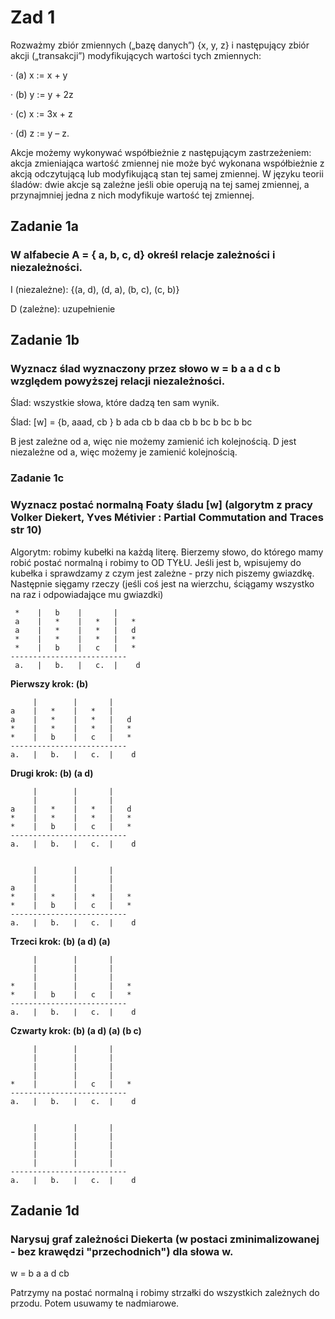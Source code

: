 # Zad 1

Rozważmy zbiór zmiennych („bazę danych”) {x, y, z} i następujący zbiór akcji („transakcji”) modyfikujących wartości tych zmiennych:

· (a) x := x + y

· (b) y := y + 2z

· (c) x := 3x + z

· (d) z := y – z.

Akcje możemy wykonywać współbieżnie z następującym zastrzeżeniem: akcja zmieniająca wartość zmiennej nie może być wykonana współbieżnie z akcją odczytującą lub modyfikującą stan tej samej zmiennej. W języku teorii śladów: dwie akcje są zależne jeśli obie operują na tej samej zmiennej, a przynajmniej jedna z nich modyfikuje wartość tej zmiennej.




## Zadanie 1a 
### W alfabecie A = { a, b, c, d} określ relacje zależności i niezależności.

I (niezależne): {(a, d), (d, a), (b, c), (c, b)}

D (zależne): uzupełnienie




## Zadanie 1b
### Wyznacz ślad wyznaczony przez słowo w = b a a d c b względem powyższej relacji niezależności.

Ślad: wszystkie słowa, które dadzą ten sam wynik. 

Ślad: [w] = {b, aaad, cb }
             b  ada   cb
             b  daa   cb
             b        bc
             b        bc
             b        bc


B jest zależne od a, więc nie możemy zamienić ich kolejnością.
D jest niezależne od a, więc możemy je zamienić kolejnością.




### Zadanie 1c 
### Wyznacz postać normalną Foaty śladu [w] (algorytm z pracy Volker Diekert, Yves Métivier : Partial Commutation and Traces str 10)


Algorytm: robimy kubełki na każdą literę. Bierzemy słowo, do którego mamy robić postać normalną i robimy to OD TYŁU. Jeśli jest b, wpisujemy do kubełka i sprawdzamy z czym jest zależne - przy nich piszemy gwiazdkę. Następnie sięgamy rzeczy (jeśli coś jest na wierzchu, ściągamy wszystko na raz i odpowiadające mu gwiazdki)

```
 *    |   b    |       |
 a    |   *    |   *   |   *
 a    |   *    |   *   |   d 
 *    |   *    |   *   |   *
 *    |   b    |   c   |   *
--------------------------
 a.   |   b.   |   c.  |    d

```




**Pierwszy krok: (b)**
```
     |        |       |
a    |   *    |   *   |    
a    |   *    |   *   |   d 
*    |   *    |   *   |   *
*    |   b    |   c   |   *
--------------------------
a.   |   b.   |   c.  |    d
```







**Drugi krok: (b) (a d)**
```
     |        |       |
     |        |       |    
a    |   *    |   *   |   d 
*    |   *    |   *   |   *
*    |   b    |   c   |   *
--------------------------
a.   |   b.   |   c.  |    d


     |        |       |
     |        |       |    
a    |        |       |     
*    |   *    |   *   |   *
*    |   b    |   c   |   *
--------------------------
a.   |   b.   |   c.  |    d
```





**Trzeci krok: (b) (a d) (a)**
```
     |        |       |
     |        |       |    
     |        |       |     
*    |        |       |   *
*    |   b    |   c   |   *
--------------------------
a.   |   b.   |   c.  |    d
```






**Czwarty krok: (b) (a d) (a) (b c)**
```
     |        |       |
     |        |       |    
     |        |       |     
     |        |       |    
*    |        |   c   |   *
--------------------------
a.   |   b.   |   c.  |    d


     |        |       |
     |        |       |    
     |        |       |     
     |        |       |    
     |        |       |    
--------------------------
a.   |   b.   |   c.  |    d

```



## Zadanie 1d 
### Narysuj graf zależności Diekerta (w postaci zminimalizowanej - bez krawędzi "przechodnich") dla słowa w.
w = b a a d cb


Patrzymy na postać normalną i robimy strzałki do wszystkich zależnych do przodu. Potem usuwamy te nadmiarowe.





